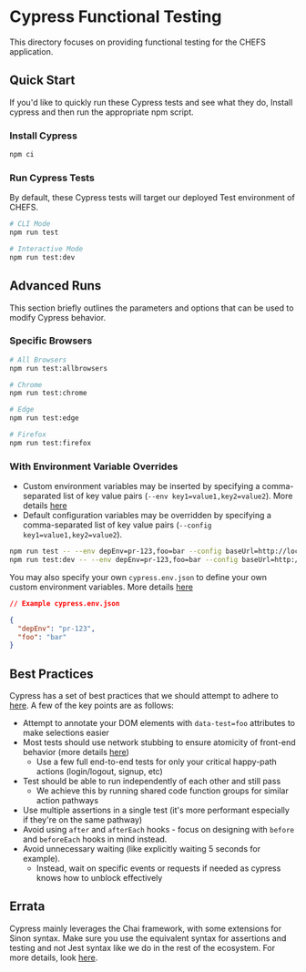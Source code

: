 # Cypress Functional Testing

This directory focuses on providing functional testing for the CHEFS application.

## Quick Start

If you'd like to quickly run these Cypress tests and see what they do, Install cypress and then run the appropriate npm script.

### Install Cypress

```sh
npm ci
```

### Run Cypress Tests

By default, these Cypress tests will target our deployed Test environment of CHEFS.

```sh
# CLI Mode
npm run test

# Interactive Mode
npm run test:dev
```

## Advanced Runs

This section briefly outlines the parameters and options that can be used to modify Cypress behavior.

### Specific Browsers

```sh
# All Browsers
npm run test:allbrowsers

# Chrome
npm run test:chrome

# Edge
npm run test:edge

# Firefox
npm run test:firefox
```

### With Environment Variable Overrides

- Custom environment variables may be inserted by specifying a comma-separated list of key value pairs (`--env key1=value1,key2=value2`). More details [here](https://docs.cypress.io/guides/guides/environment-variables#Option-4-env)
- Default configuration variables may be overridden by specifying a comma-separated list of key value pairs (`--config key1=value1,key2=value2`).

```sh
npm run test -- --env depEnv=pr-123,foo=bar --config baseUrl=http://localhost:8081
npm run test:dev -- --env depEnv=pr-123,foo=bar --config baseUrl=http://localhost:8081
```

You may also specify your own `cypress.env.json` to define your own custom environment variables. More details [here](https://docs.cypress.io/guides/guides/environment-variables#Option-2-cypress-env-json)

```json
// Example cypress.env.json

{
  "depEnv": "pr-123",
  "foo": "bar"
}
```

## Best Practices

Cypress has a set of best practices that we should attempt to adhere to [here](https://docs.cypress.io/guides/references/best-practices). A few of the key points are as follows:

- Attempt to annotate your DOM elements with `data-test=foo` attributes to make selections easier
- Most tests should use network stubbing to ensure atomicity of front-end behavior (more details [here](https://docs.cypress.io/guides/guides/network-requests#Testing-Strategies))
  - Use a few full end-to-end tests for only your critical happy-path actions (login/logout, signup, etc)
- Test should be able to run independently of each other and still pass
  - We achieve this by running shared code function groups for similar action pathways
- Use multiple assertions in a single test (it's more performant especially if they're on the same pathway)
- Avoid using `after` and `afterEach` hooks - focus on designing with `before` and `beforeEach` hooks in mind instead.
- Avoid unnecessary waiting (like explicitly waiting 5 seconds for example).
  - Instead, wait on specific events or requests if needed as cypress knows how to unblock effectively

## Errata

Cypress mainly leverages the Chai framework, with some extensions for Sinon syntax. Make sure you use the equivalent syntax for assertions and testing and not Jest syntax like we do in the rest of the ecosystem. For more details, look [here](https://docs.cypress.io/guides/references/assertions).
